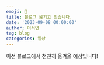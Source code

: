 ```yaml
---
emoji: 📓
title: 블로그 옮기고 있습니다.
date: '2023-09-08 00:00:00'
author: 이서연
tag: blog
categories: 일상
---
```


이전 블로그에서 천천히 옮겨올 예정입니다!


